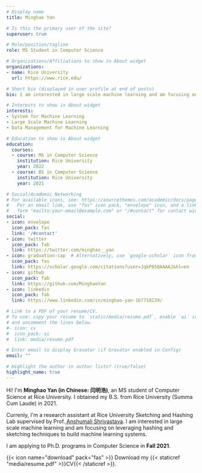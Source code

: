 ```yaml
---
# Display name
title: Minghao Yan

# Is this the primary user of the site?
superuser: true

# Role/position/tagline
role: MS Student in Computer Science

# Organizations/Affiliations to show in About widget
organizations:
- name: Rice University
  url: https://www.rice.edu/

# Short bio (displayed in user profile at end of posts)
bio: I am interested in large scale machine learning and am focusing on leveraging hashing and sketching techniques to build machine learning systems.

# Interests to show in About widget
interests:
- System for Machine Learning
- Large Scale Machine Learning
- Data Management for Machine Learning

# Education to show in About widget
education:
  courses:
  - course: MS in Computer Science
    institution: Rice University 
    year: 2022
  - course: BS in Computer Science
    institution: Rice University
    year: 2021

# Social/Academic Networking
# For available icons, see: https://sourcethemes.com/academic/docs/page-builder/#icons
#   For an email link, use "fas" icon pack, "envelope" icon, and a link in the
#   form "mailto:your-email@example.com" or "/#contact" for contact widget.
social:
- icon: envelope
  icon_pack: fas
  link: '/#contact'
- icon: twitter
  icon_pack: fab
  link: https://twitter.com/minghao__yan
- icon: graduation-cap  # Alternatively, use `google-scholar` icon from `ai` icon pack
  icon_pack: fas
  link: https://scholar.google.com/citations?user=JqkP85QAAAAJ&hl=en
- icon: github
  icon_pack: fab
  link: https://github.com/MinghaoYan
- icon: linkedin
  icon_pack: fab
  link: https://www.linkedin.com/in/minghao-yan-1b7718139/

# Link to a PDF of your resume/CV.
# To use: copy your resume to `static/media/resume.pdf`, enable `ai` icons in `params.toml`, 
# and uncomment the lines below.
#- icon: cv
#  icon_pack: ai
#  link: media/resume.pdf

# Enter email to display Gravatar (if Gravatar enabled in Config)
email: ""

# Highlight the author in author lists? (true/false)
highlight_name: true
---
```


Hi! I'm <strong>Minghao Yan (in Chinese: 闫明浩)</strong>, an MS student of Computer Science at Rice University. I obtained my B.S. from Rice University (Summa Cum Laude) in 2021.

Currenly, I'm a research assistant at Rice University Sketching and Hashing Lab supervised by Prof.<a href="https://www.cs.rice.edu/~as143/"> Anshumali Shrivastava</a>. I am interested in large scale machine learning and am focusing on leveraging hashing and sketching techniques to build machine learning systems.

I am applying to Ph.D. programs in Computer Science in <strong>Fall 2021</strong>.

{{< icon name="download" pack="fas" >}} Download my {{< staticref "media/resume.pdf" >}}CV{{< /staticref >}}.
